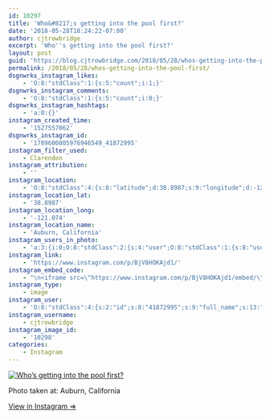 ```yaml
---
id: 10297
title: 'Who&#8217;s getting into the pool first?'
date: '2018-05-28T18:24:22-07:00'
author: cjtrowbridge
excerpt: 'Who''s getting into the pool first?'
layout: post
guid: 'https://blog.cjtrowbridge.com/2018/05/28/whos-getting-into-the-pool-first/'
permalink: /2018/05/28/whos-getting-into-the-pool-first/
dsgnwrks_instagram_likes:
    - 'O:8:"stdClass":1:{s:5:"count";i:1;}'
dsgnwrks_instagram_comments:
    - 'O:8:"stdClass":1:{s:5:"count";i:0;}'
dsgnwrks_instagram_hashtags:
    - 'a:0:{}'
instagram_created_time:
    - '1527557062'
dsgnwrks_instagram_id:
    - '1789600805976946549_41872995'
instagram_filter_used:
    - Clarendon
instagram_attribution:
    - ''
instagram_location:
    - 'O:8:"stdClass":4:{s:8:"latitude";d:38.8987;s:9:"longitude";d:-121.074;s:4:"name";s:18:"Auburn, California";s:2:"id";i:218405825;}'
instagram_location_lat:
    - '38.8987'
instagram_location_long:
    - '-121.074'
instagram_location_name:
    - 'Auburn, California'
instagram_users_in_photo:
    - 'a:3:{i:0;O:8:"stdClass":2:{s:4:"user";O:8:"stdClass":1:{s:8:"username";s:11:"craberscrab";}s:8:"position";O:8:"stdClass":2:{s:1:"x";d:0.2888889;s:1:"y";d:0.45486724;}}i:1;O:8:"stdClass":2:{s:4:"user";O:8:"stdClass":1:{s:8:"username";s:12:"cjtrowbridge";}s:8:"position";O:8:"stdClass":2:{s:1:"x";d:0.66481483;s:1:"y";d:0.8530973;}}i:2;O:8:"stdClass":2:{s:4:"user";O:8:"stdClass":1:{s:8:"username";s:8:"kvoyager";}s:8:"position";O:8:"stdClass":2:{s:1:"x";d:0.05462963;s:1:"y";d:0.293718;}}}'
instagram_link:
    - 'https://www.instagram.com/p/BjV8HOKAjd1/'
instagram_embed_code:
    - "\n<iframe src=\"https://www.instagram.com/p/BjV8HOKAjd1/embed/\" width=\"612\" height=\"710\" frameborder=\"0\" scrolling=\"no\" allowtransparency=\"true\" class=\"insta-image-embed\"></iframe>\n"
instagram_type:
    - image
instagram_user:
    - 'O:8:"stdClass":4:{s:2:"id";s:8:"41872995";s:9:"full_name";s:13:"CJ Trowbridge";s:15:"profile_picture";s:141:"https://scontent.cdninstagram.com/vp/016c8659e3e0906fa8fffe1b7e5cfacc/5BB8B91C/t51.2885-19/s150x150/13724650_1188772791164794_142557231_a.jpg";s:8:"username";s:12:"cjtrowbridge";}'
instagram_username:
    - cjtrowbridge
instagram_image_id:
    - '10298'
categories:
    - Instagram
---
```


[![Who’s getting into the pool first?](https://blog.cjtrowbridge.com/wp-content/uploads/2018/05/1527557062-1-1.jpg)](https://www.instagram.com/p/BjV8HOKAjd1/)

Photo taken at: Auburn, California

[View in Instagram ⇒](https://www.instagram.com/p/BjV8HOKAjd1/)